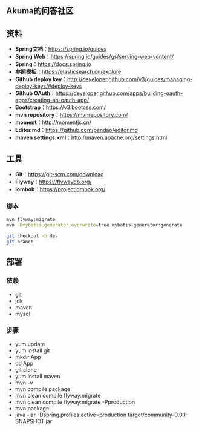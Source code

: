 ## Akuma的问答社区

## 资料
- **Spring文档**：https://spring.io/guides
- **Spring Web**：https://spring.io/guides/gs/serving-web-vontent/
- **Spring**：https://docs.spring.io
- **参照模板**：https://elasticsearch.cn/explore
- **Github deploy key**：http://developer.github.com/v3/guides/managing-deploy-keys/#deploy-keys
- **Github OAuth**：https://developer.github.com/apps/building-oauth-apps/creating-an-oauth-app/
- **Bootstrap**：https://v3.bootcss.com/
- **mvn repository**：https://mvnrepository.com/
- **moment**：http://momentjs.cn/
- **Editor.md**：https://github.com/pandao/editor.md
- **maven settings.xml**：http://maven.apache.org/settings.html

## 工具
- **Git**：https://git-scm.com/download
- **Flyway**：https://flywaydb.org/
- **lombok**：https://projectlombok.org/

### 脚本
```bash
mvn flyway:migrate
mvn -Dmybatis.generator.overwrite=true mybatis-generator:generate

git checkout -b dev
git branch
```

## 部署
### 依赖
- git
- jdk
- maven
- mysql
### 步骤
- yum update
- yum install git
- mkdir App
- cd App
- git clone
- yum install maven
- mvn -v
- mvn compile package
- mvn clean compile flyway:migrate
- mvn clean compile flyway:migrate -Pproduction
- mvn package
- java -jar -Dspring.profiles.active=production target/community-0.0.1-SNAPSHOT.jar